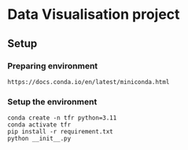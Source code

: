 # Data Visualisation project

## Setup

### Preparing environment
```commandline
https://docs.conda.io/en/latest/miniconda.html
```

### Setup the environment
```commandline
conda create -n tfr python=3.11
conda activate tfr
pip install -r requirement.txt
python __init__.py
```